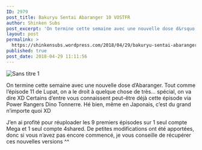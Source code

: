 ```yaml
---
ID: 2979
post_title: Bakuryu Sentai Abaranger 10 VOSTFR
author: Shinken Subs
post_excerpt: 'On termine cette semaine avec une nouvelle dose d&rsquo;Abaranger. Tout comme l&rsquo;&eacute;pisode 11 de Lupat, on a le droit &agrave; quelque chose de tr&egrave;s&hellip; sp&eacute;cial, on va dire XD Certains d&rsquo;entre vous connaissent peut-&ecirc;tre d&eacute;j&agrave; cette &eacute;pisode via Power Rangers Dino Tonnerre. H&eacute; bien, m&ecirc;me en Japonais, c&rsquo;est du grand n&rsquo;importe quoi XD J&rsquo;en ai &hellip; <a href="https://shinkensubs.wordpress.com/2018/04/29/bakuryu-sentai-abaranger-10-vostfr/">Continuer &agrave; lire ... <span> "Bakuryu Sentai Abaranger 10&nbsp;VOSTFR"</span></a>'
layout: post
permalink: >
  https://shinkensubs.wordpress.com/2018/04/29/bakuryu-sentai-abaranger-10-vostfr/
published: true
post_date: 2018-04-29 11:11:56
---
```

<p><img data-attachment-id="2378" data-permalink="https://shinkensubs.wordpress.com/2018/04/29/bakuryu-sentai-abaranger-10-vostfr/sans-titre-1-208/" data-orig-file="https://shinkensubs.files.wordpress.com/2018/04/sans-titre-113.jpg?w=840" data-orig-size="809,603" data-comments-opened="1" data-image-meta="{&quot;aperture&quot;:&quot;0&quot;,&quot;credit&quot;:&quot;&quot;,&quot;camera&quot;:&quot;&quot;,&quot;caption&quot;:&quot;&quot;,&quot;created_timestamp&quot;:&quot;0&quot;,&quot;copyright&quot;:&quot;&quot;,&quot;focal_length&quot;:&quot;0&quot;,&quot;iso&quot;:&quot;0&quot;,&quot;shutter_speed&quot;:&quot;0&quot;,&quot;title&quot;:&quot;&quot;,&quot;orientation&quot;:&quot;0&quot;}" data-image-title="Sans titre 1" data-image-description="" data-medium-file="https://shinkensubs.files.wordpress.com/2018/04/sans-titre-113.jpg?w=840?w=300" data-large-file="https://shinkensubs.files.wordpress.com/2018/04/sans-titre-113.jpg?w=840?w=809" class="alignnone size-full wp-image-2378" src="https://united-subs.dearclouds.com/wp-content/uploads/2018/04/818e244e4537c6ca22c1368c9d739019.jpg" alt="Sans titre 1" srcset="https://shinkensubs.files.wordpress.com/2018/04/sans-titre-113.jpg 809w, https://shinkensubs.files.wordpress.com/2018/04/sans-titre-113.jpg?w=150 150w, https://shinkensubs.files.wordpress.com/2018/04/sans-titre-113.jpg?w=300 300w, https://shinkensubs.files.wordpress.com/2018/04/sans-titre-113.jpg?w=768 768w" sizes="(max-width: 709px) 85vw, (max-width: 909px) 67vw, (max-width: 984px) 61vw, (max-width: 1362px) 45vw, 600px"   /></p>
<p><span id="more-2376"></span></p>
<p>On termine cette semaine avec une nouvelle dose d&rsquo;Abaranger. Tout comme l&rsquo;épisode 11 de Lupat, on a le droit à quelque chose de très&#8230; spécial, on va dire XD Certains d&rsquo;entre vous connaissent peut-être déjà cette épisode via Power Rangers Dino Tonnerre. Hé bien, même en Japonais, c&rsquo;est du grand n&rsquo;importe quoi XD</p>
<p>J&rsquo;en ai profité pour réuploader les 9 premiers épisodes sur 1 seul compte Mega et 1 seul compte 4shared. De petites modifications ont été apportées, donc si vous n&rsquo;avez pas encore commencé, je vous conseille de récupérer ces nouvelles versions ^^</p>